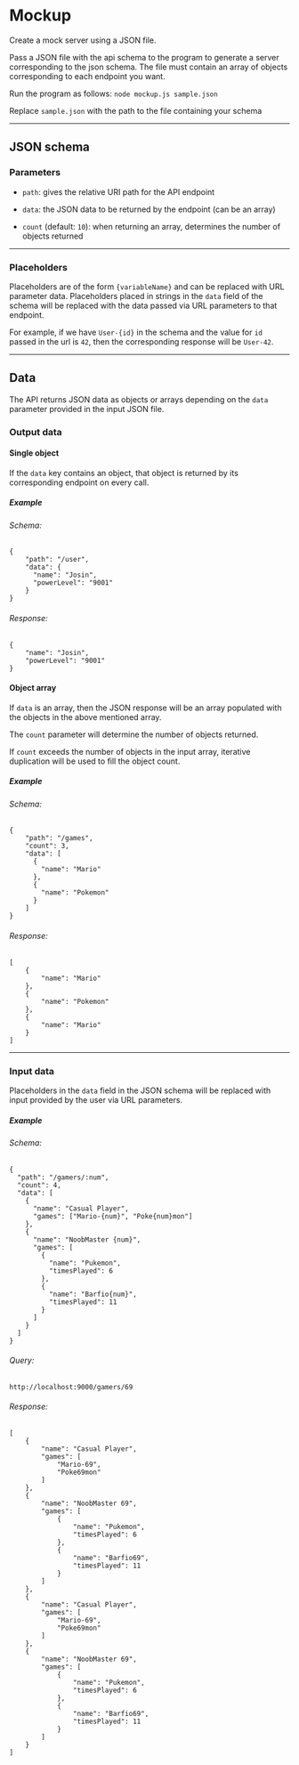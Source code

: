 # Mockup

Create a mock server using a JSON file.

Pass a JSON file with the api schema to the program to generate a server corresponding to the json schema. The file must contain an array of objects corresponding to each endpoint you want.

Run the program as follows:
`node mockup.js sample.json`

Replace `sample.json` with the path to the file containing your schema

---

## JSON schema

### Parameters

- `path`: gives the relative URI path for the API endpoint

- `data`: the JSON data to be returned by the endpoint (can be an array)

- `count` (default: `10`): when returning an array, determines the number of objects returned

---

### Placeholders

Placeholders are of the form `{variableName}` and can be replaced with URL parameter data. Placeholders placed in strings in the `data` field of the schema will be replaced with the data passed via URL parameters to that endpoint.

For example, if we have `User-{id}` in the schema and the value for `id` passed in the url is `42`, then the corresponding response will be `User-42`.

---

## Data

The API returns JSON data as objects or arrays depending on the `data` parameter provided in the input JSON file.

### Output data

#### Single object

If the `data` key contains an object, that object is returned by its corresponding endpoint on every call.

##### Example

###### Schema:

```
{
    "path": "/user",
    "data": {
      "name": "Josin",
      "powerLevel": "9001"
    }
}
```

###### Response:

```
{
    "name": "Josin",
    "powerLevel": "9001"
}
```

#### Object array

If `data` is an array, then the JSON response will be an array populated with the objects in the above mentioned array.

The `count` parameter will determine the number of objects returned.

If `count` exceeds the number of objects in the input array, iterative duplication will be used to fill the object count.

##### Example

###### Schema:

```
{
    "path": "/games",
    "count": 3,
    "data": [
      {
        "name": "Mario"
      },
      {
        "name": "Pokemon"
      }
    ]
}
```

###### Response:

```
[
    {
        "name": "Mario"
    },
    {
        "name": "Pokemon"
    },
    {
        "name": "Mario"
    }
]
```

---

### Input data

Placeholders in the `data` field in the JSON schema will be replaced with input provided by the user via URL parameters.

##### Example

###### Schema:

```
{
  "path": "/gamers/:num",
  "count": 4,
  "data": [
    {
      "name": "Casual Player",
      "games": ["Mario-{num}", "Poke{num}mon"]
    },
    {
      "name": "NoobMaster {num}",
      "games": [
        {
          "name": "Pukemon",
          "timesPlayed": 6
        },
        {
          "name": "Barfio{num}",
          "timesPlayed": 11
        }
      ]
    }
  ]
}
```

###### Query:

```
http://localhost:9000/gamers/69
```

###### Response:

```
[
    {
        "name": "Casual Player",
        "games": [
            "Mario-69",
            "Poke69mon"
        ]
    },
    {
        "name": "NoobMaster 69",
        "games": [
            {
                "name": "Pukemon",
                "timesPlayed": 6
            },
            {
                "name": "Barfio69",
                "timesPlayed": 11
            }
        ]
    },
    {
        "name": "Casual Player",
        "games": [
            "Mario-69",
            "Poke69mon"
        ]
    },
    {
        "name": "NoobMaster 69",
        "games": [
            {
                "name": "Pukemon",
                "timesPlayed": 6
            },
            {
                "name": "Barfio69",
                "timesPlayed": 11
            }
        ]
    }
]
```
